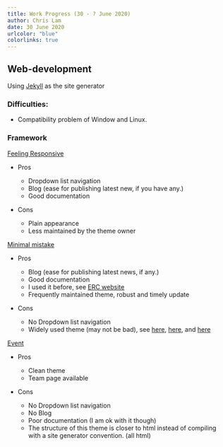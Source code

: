```yaml
---
title: Work Progress (30 - ? June 2020)
author: Chris Lam
date: 30 June 2020
urlcolor: "blue"
colorlinks: true
---
```


<!-- # Task delegated

1. Literature review (on-going)
2. Search for research grants opportunities (started)
3. Web-development (started) -->

## Web-development

Using [Jekyll](https://jekyllrb.com/) as the site generator

### Difficulties:

- Compatibility problem of Window and Linux.

### Framework

[Feeling Responsive](https://phlow.github.io/feeling-responsive/)

- Pros

  - Dropdown list navigation
  - Blog (ease for publishing latest new, if you have any.)
  - Good documentation

- Cons

  - Plain appearance
  - Less maintained by the theme owner

[Minimal mistake](https://mmistakes.github.io/minimal-mistakes/)

- Pros

  - Blog (ease for publishing latest news, if any.)
  - Good documentation
  - I used it before, see [ERC website](https://erc.cuhk.edu.hk/)
  - Frequently maintained theme, robust and timely update

- Cons

  - No Dropdown list navigation
  - Widely used theme (may not be bad), see [here](https://www.cross-validated.com/index.html), [here](https://yosuketanigawa.com/), and [here](https://dseconf.org/about)

[Event](https://msiastc.github.io/)

- Pros

  - Clean theme
  - Team page available

- Cons

  - No Dropdown list navigation
  - No Blog
  - Poor documentation (I am ok with it though)
  - The structure of this theme is closer to html instead of compiling with a site generator convention. (all html)
